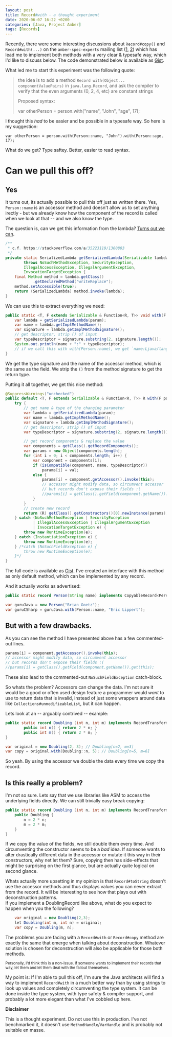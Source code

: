 ```yaml
---
layout: post
title: Record#with - a thought experiment
date: 2020-06-07 16:22 +0200
categories: [Java, Project Amber]
tags: [Records]
---
```

Recently, there were some interesting discussions about `Record#copy()` and `Record#with(...)` on the `amber-spec-experts`
mailing list ([1], [2]) which has lead me to implement both methods with a very clear & typesafe way, which I'd like to 
discuss below. The code demonstrated below is available as [Gist].

What led me to start this experiment was the following quote:

> the idea is to add a method `Record with(Object... componentValuePairs)` in `java.lang.Record`, and ask the 
> compiler to verify that the even arguments (0, 2, 4, etc) are constant strings
> 
> Proposed syntax:
>
> 	var otherPerson = person.with("name", "John", "age", 17);

I thought this *had* to be easier and be possible in a typesafe way. So here is my suggestion:

	var otherPerson = person.with(Person::name, "John").with(Person::age, 17);

What do we get? Type saftey. Better, easier to read syntax.

# Can we pull this off?

## Yes

It turns out, its actually possible to pull this off just as written there. Yes, `Person::name` is an accessor method
and doesn't allow us to set anything irectly - but we already know how the component of the record is called when we
look at that -- and we also know the type.

The question is, can we get this information from the lambda? 
[Turns out we can](https://stackoverflow.com/a/35223119/1360803).
````java
/**
 * c.f. https://stackoverflow.com/a/35223119/1360803
 */
private static SerializedLambda getSerializedLambda(Serializable lambda)
		throws NoSuchMethodException, SecurityException,
		IllegalAccessException, IllegalArgumentException,
		InvocationTargetException {
	final Method method = lambda.getClass()
			.getDeclaredMethod("writeReplace");
	method.setAccessible(true);
	return (SerializedLambda) method.invoke(lambda);
}
````

We can use this to extract everything we need:
````java
public static <T, F extends Serializable & Function<R, T>> void with(F param) {
	var lambda = getSerializedLambda(param);
	var name = lambda.getImplMethodName();
	var signature = lambda.getImplMethodSignature();
	// get descriptor, strip () of input
	var typeDescriptor = signature.substring(2, signature.length());
	System.out.println(name + ":" + typeDescriptor);
	// if we call this with with(Person::name), we get `name:Ljava/lang/String;`
}
````

We get the type signature and the name of the accessor method, which is the same as the field. We strip the `()` from
the method signature to get the return type.

Putting it all together, we get this nice method:

````java
@SuppressWarnings("unchecked")
public default <T, F extends Serializable & Function<R, T>> R with(F param, T val) {
	try {
		// get name & type of the changing parameter
		var lambda = getSerializedLambda(param);
		var name = lambda.getImplMethodName();
		var signature = lambda.getImplMethodSignature();
		// get descriptor, strip () of input
		var typeDescriptor = signature.substring(2, signature.length());

		// get record components & replace the value
		var components = getClass().getRecordComponents();
		var params = new Object[components.length];
		for (int i = 0; i < components.length; i++) {
			var component = components[i];
			if (isCompatible(component, name, typeDescriptor))
				params[i] = val;
			else {
				params[i] = component.getAccessor().invoke(this);
				// accessor might modify data, so circumvent accessor
				// but records don't expose their fields :(
				//params[i] = getClass().getField(component.getName()).get(this);
			}
		}
		// create new record
		return (R) getClass().getConstructors()[0].newInstance(params);
	} catch (NoSuchMethodException | SecurityException
			| IllegalAccessException | IllegalArgumentException
			| InvocationTargetException e) {
		throw new RuntimeException(e);
	} catch (InstantiationException e) {
		throw new RuntimeException(e);
	} /*catch (NoSuchFieldException e) {
		throw new RuntimeException(e);
	}*/
}
````

The full code is available as [Gist]. I've created an interface with this method as only default method, which
can be implemented by any record.

And it actually works as advertised:

````java
public static record Person(String name) implements CopyableRecord<Person> {}

var guruJava = new Person("Brian Goetz");
var guruCSharp = guruJava.with(Person::name, "Eric Lippert");
````

## But with a few drawbacks.

As you can see the method I have presented above has a few commented-out lines.

````java
params[i] = component.getAccessor().invoke(this);
// accessor might modify data, so circumvent accessor
// but records don't expose their fields :(
//params[i] = getClass().getField(component.getName()).get(this);
````

These also lead to the commented-out `NoSuchFieldException` catch-block.

So whats the problem? Accessors can change the data. I'm not sure it would be a good or often used design feature a 
programmer would *want* to use to return data that is invalid, instead of just some wrappers around data like 
`Collections#unmodifieableList`, but it can happen.

Lets look at an -- arguably contrived -- example:

````java
public static record Doubling (int n, int m) implements RecordTransform<Doubling> {
		public int n() { return 2 * n; }
		public int m() { return 2 * m; }
}

var original = new Doubling(2, 3); // Doubling[n=2, m=3]
var copy = original.with(Doubling::n, 5); // Doubling[n=5, m=6]
````

So yeah. By using the accessor we double the data every time we copy the record.

## Is this really a problem?

I'm not so sure. Lets say that we use libraries like ASM to access the underlying fields directly. We can still
trivially easy break copying:

````java
public static record Doubling (int n, int m) implements RecordTransform<Doubling> {
	public Doubling {
		n = 2 * n;
		m = 2 * m;
	}
}
````

If we copy the value of the fields, we still double them every time. And circumventing the constructor seems to be a
*bad* idea. If someone wants to alter drastically different data in the accessor or mutate it this way in their 
constructors, why net let them? Sure, copying then has side-effects that might be surprising on the first glance, but
are actually quite logical on second glance.

Whats actually more upsetting in my opinion is that `Record#toString` doesn't use the accessor methods and thus
displays values you can never extract from the record. It will be interesting to see how that plays out with 
deconstruction patterns.  
If you implement a DoublingRecord like above, what do you expect to happen when you the following?

````java
	var original = new Doubling(2,3);
	let Doubling(int m, int n) = original;
	var copy = Doubling(m, n);
````

The problems you are facing with a `Record#with` or `Record#copy` method are exactly the same that emerge when talking
about deconstruction. Whatever solution is chosen for deconstruction will also be applicable for those both methods.

<small>Personally, I'd think this is a non-issue. If someone wants to implement their records that way, let them and
let them deal with the fallout themselves.</small>

My point is: If I'm able to pull this off, I'm sure the Java architects will find a way to implement
`Record#with` in a much better way than by using strings to look up values and completely circumventing the type system.
It can be done inside the type system, with type safety & compiler support, and probably a lot more elegant than what
I've cobbled up here.

**Disclaimer**

This is a thought experiment. Do not use this in production. I've not benchmarked it, it doesn't use
`MethodHandle`/`VarHandle` and is probably not suitable en masse.

[Gist]: https://gist.github.com/NetzwergX/4ebba8ea36d0663f2a540d0f71f16e49
[1]: https://mail.openjdk.java.net/pipermail/amber-spec-experts/2020-May/002217.html
[2]: https://mail.openjdk.java.net/pipermail/amber-spec-experts/2020-May/002221.html
